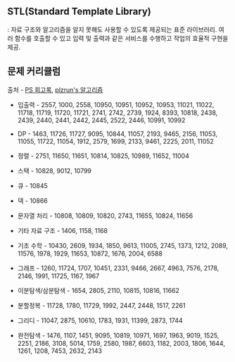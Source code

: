 ## STL(Standard Template Library)  
: 자료 구조와 알고리즘을 알지 못해도 사용할 수 있도록 제공되는 표준 라이브러리. 여러 함수를 호출할 수 있고 입력 및 출력과 같은 서비스를 수행하고 작업의 효율적 구현을 제공.


## 문제 커리큘럼  

출처 - [PS 회고록](https://steady-coding.tistory.com/260), [plzrun's 알고리즘](https://plzrun.tistory.com/entry/%EC%95%8C%EA%B3%A0%EB%A6%AC%EC%A6%98-%EB%AC%B8%EC%A0%9C%ED%92%80%EC%9D%B4PS-%EC%8B%9C%EC%9E%91%ED%95%98%EA%B8%B0)


- 입출력 - 2557, 1000, 2558, 10950, 10951, 10952, 10953, 11021, 11022, 11718, 11719, 11720, 11721, 2741, 2742, 2739, 1924, 8393, 10818, 2438, 2439, 2440, 2441, 2442, 2445, 2522, 2446, 10991, 10992

- DP - 1463, 11726, 11727, 9095, 10844, 11057, 2193, 9465, 2156, 11053, 11055, 11722, 11054, 1912, 2579, 1699, 2133, 9461, 2225, 2011, 11052

- 정렬 - 2751, 11650, 11651, 10814, 10825, 10989, 11652, 11004

- 스택 - 10828, 9012, 10799

- 큐 - 10845

- 덱 - 10866

- 문자열 처리 - 10808, 10809, 10820, 2743, 11655, 10824, 11656

- 기타 자료 구조 - 1406, 1158, 1168

- 기초 수학 - 10430, 2609, 1934, 1850, 9613, 11005, 2745, 1373, 1212, 2089, 11576, 1978, 1929, 11653, 10872, 1676, 2004, 6588

- 그래프 - 1260, 11724, 1707, 10451, 2331, 9466, 2667, 4963, 7576, 2178, 2146, 1991, 11725, 1167, 1967

- 이분탐색/삼분탐색 - 1654, 2805, 2110, 10815, 10816, 11662

- 분할정복 - 11728, 1780, 11729, 1992, 2447, 2448, 1517, 2261

- 그리디 - 11047, 2875, 10610, 1783, 1931, 11399, 2873, 1744 

- 완전탐색 - 1476, 1107, 1451, 9095, 10819, 10971, 1697, 1963, 9019, 1525, 2251, 2186, 3108, 5014, 1759, 2580, 1987, 6603, 1182, 2003, 1806, 1644, 1261, 1208, 7453, 2632, 2143

